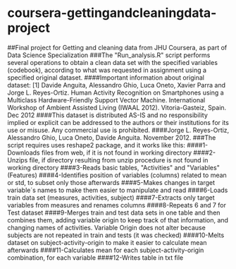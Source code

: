 # coursera-gettingandcleaningdata-project
##Final project for Getting and cleaning data from JHU Coursera, as part of Data Science Specialization
###The "Run_analysis.R" script performs several operations to obtain a clean data set with the specified variables (codebook), according to what was requested in assignment using a specified original dataset.
####Important information about original dataset: [1] Davide Anguita, Alessandro Ghio, Luca Oneto, Xavier Parra and Jorge L. Reyes-Ortiz. Human Activity Recognition on Smartphones using a Multiclass Hardware-Friendly Support Vector Machine. International Workshop of Ambient Assisted Living (IWAAL 2012). Vitoria-Gasteiz, Spain. Dec 2012
####This dataset is distributed AS-IS and no responsibility implied or explicit can be addressed to the authors or their institutions for its use or misuse. Any commercial use is prohibited.
####Jorge L. Reyes-Ortiz, Alessandro Ghio, Luca Oneto, Davide Anguita. November 2012.
###The script requires uses reshape2 package, and it works like this:
####1-Downloads files from web, if it is not found in working directory
####2-Unzips file, if directory resulting from unzip procedure is not found in working directory
####3-Reads basic tables, "Activities" and "Variables" (Features)
####4-Identifies position of variables (columns) related to mean or std, to subset only those afterwards
####5-Makes changes in target variable´s names to make them easier to manipulate and read
####6-Loads train data set (measures, activities, subject)
####7-Extracts only target variables from measures and renames columns
####8-Repeats 6 and 7 for Test dataset
####9-Merges train and test data sets in one table and then combines them, adding variable origin to keep track of that information, and changing names of activities. Variable Origin does not alter because subjects are not repeated in train and tests (it was checked)
####10-Melts dataset on subject-activity-origin to make it easier to calculate mean afterwards
####11-Calculates mean for each subject-activity-origin combination, for each variable
####12-Writes table in txt file
